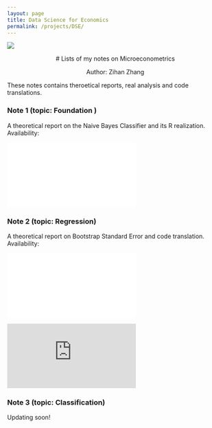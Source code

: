 ```yaml
---
layout: page
title: Data Science for Economics
permalink: /projects/DSE/
---
```

![](/static/projects/bjsubway.jpg)

<center>
# Lists of my notes on Microeconometrics

Author: Zihan Zhang
</center>

These notes contains theroetical reports, real analysis and code translations. 

### Note 1 (topic: Foundation )
A theoretical report on the Naive Bayes Classifier and its R realization.
Availability:

![PDF file]({{site.baseurl}}/assets/HW1_zzh.pdf)

### Note 2 (topic: Regression)
A theoretical report on Bootstrap Standard Error and code translation.
Availability:

![PDF file]({{site.baseurl}}/assets/HW1_zzh.pdf)

![Blog page](https://landbuland.github.io/moments/2019/03/23/Homework-2-for-Data-Analysis.html)

### Note 3 (topic: Classification)
Updating soon!
